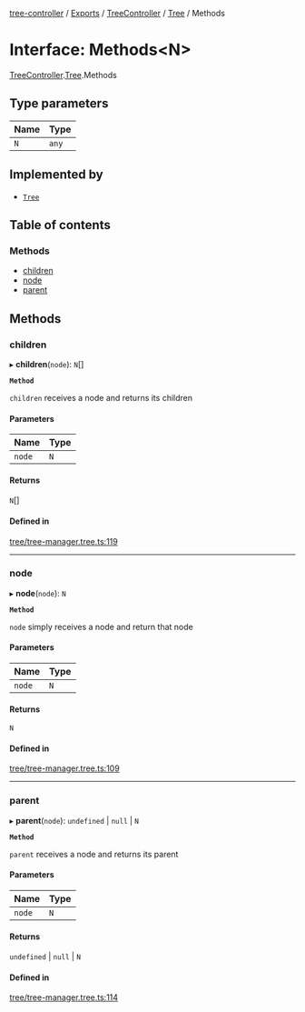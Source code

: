 [tree-controller](../README.md) / [Exports](../modules.md) / [TreeController](../modules/TreeController.md) / [Tree](../modules/TreeController.Tree.md) / Methods

# Interface: Methods<N\>

[TreeController](../modules/TreeController.md).[Tree](../modules/TreeController.Tree.md).Methods

## Type parameters

| Name | Type |
| :------ | :------ |
| `N` | `any` |

## Implemented by

- [`Tree`](../classes/TreeController.Tree-1.md)

## Table of contents

### Methods

- [children](TreeController.Tree.Methods.md#children)
- [node](TreeController.Tree.Methods.md#node)
- [parent](TreeController.Tree.Methods.md#parent)

## Methods

### children

▸ **children**(`node`): `N`[]

**`Method`**

`children` receives a node and returns its children

#### Parameters

| Name | Type |
| :------ | :------ |
| `node` | `N` |

#### Returns

`N`[]

#### Defined in

[tree/tree-manager.tree.ts:119](https://github.com/aexklon/tree-controller/blob/cc5f0c3/src/tree/tree-manager.tree.ts#L119)

___

### node

▸ **node**(`node`): `N`

**`Method`**

`node` simply receives a node and return that node

#### Parameters

| Name | Type |
| :------ | :------ |
| `node` | `N` |

#### Returns

`N`

#### Defined in

[tree/tree-manager.tree.ts:109](https://github.com/aexklon/tree-controller/blob/cc5f0c3/src/tree/tree-manager.tree.ts#L109)

___

### parent

▸ **parent**(`node`): `undefined` \| ``null`` \| `N`

**`Method`**

`parent` receives a node and returns its parent

#### Parameters

| Name | Type |
| :------ | :------ |
| `node` | `N` |

#### Returns

`undefined` \| ``null`` \| `N`

#### Defined in

[tree/tree-manager.tree.ts:114](https://github.com/aexklon/tree-controller/blob/cc5f0c3/src/tree/tree-manager.tree.ts#L114)
